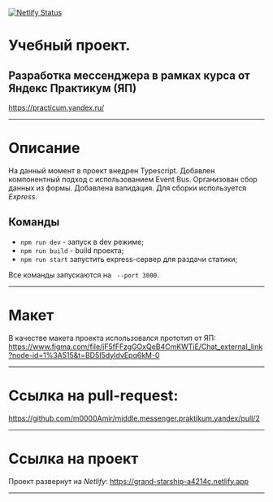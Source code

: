 [![Netlify Status](https://api.netlify.com/api/v1/badges/c6be3b8e-8654-4c58-94d4-558e9aef8a31/deploy-status)](https://app.netlify.com/sites/grand-starship-a4214c/deploys)

# Учебный проект. 
## Разработка мессенджера в рамках курса от Яндекс Практикум (ЯП)
https://practicum.yandex.ru/
___
# Описание
На данный момент в проект внедрен Typescript.
Добавлен компонентный подход с использованием Event Bus.
Организован сбор данных из формы. Добавлена валидация.
Для сборки используется *Express*.


## Команды

 - `npm run dev` - запуск в dev режиме;
 - `npm run build` - build проекта;
 - `npm run start` запустить express-сервер для раздачи статики;

Все команды запускаются на ` --port 3000`.


---
# Макет
В качестве макета проекта использовался прототип от ЯП:
https://www.figma.com/file/jF5fFFzgGOxQeB4CmKWTiE/Chat_external_link?node-id=1%3A515&t=BD5I5dyIdvEpq6kM-0

---

# Ссылка на pull-request:
https://github.com/m0000Amir/middle.messenger.praktikum.yandex/pull/2

---

# Ссылка на проект

Проект развернут на *Netlify*:
https://grand-starship-a4214c.netlify.app

---
